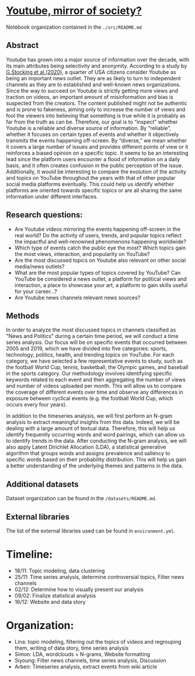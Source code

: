 # [Youtube, mirror of society?](https://siyounglee00.github.io/Project-Website/)

Notebook organization contained in the ```./src/README.md```

## Abstract


Youtube has grown into a major source of information over the decade, with its main attributes being selectivity and anonymity. According to a study by [G.Stocking et al.(2020)](https://www.pewresearch.org/journalism/2020/09/28/many-americans-get-news-on-youtube-where-news-organizations-and-independent-producers-thrive-side-by-side/), a quarter of USA citizens consider Youtube as being an important news outlet. They are as likely to turn to independent channels as they are to established and well-known news organizations. Since the way to succeed on Youtube is strictly getting more views and traction on videos, an important amount of misinformation and bias is suspected from the creators. The content published might not be authentic and is prone to fakeness, aiming only to increase the number of views and fool the viewers into believing that something is true while it is probably as far from the truth as can be. 
Therefore, our goal is to “inspect” whether Youtube is a reliable and diverse source of information. By “reliable”, whether it focuses on certain types of events and whether it objectively transmits the events happening off-screen. By “diverse,” we mean whether it covers a large number of issues and provides different points of view or it reinforces a biased opinion on a specific topic. It seems to be an interesting lead since the platform users encounter a flood of information on a daily basis, and it often creates confusion in the public perception of the issue.  Additionally, it would be interesting to compare the evolution of the activity and topics on YouTube throughout the years with that of other popular social media platforms eventually. This could help us identify whether platforms are oriented towards specific topics or are all sharing the same information under different interfaces.


## Research questions: 

- Are Youtube videos mirroring the events happening off-screen in the real world? Do the activity of users, trends, and popular topics reflect the impactful and well-renowned phenomenons happening worldwide?
- Which type of events catch the public eye the most? Which topics gain the most views, interaction, and popularity on YouTube?
- Are the most discussed topics on Youtube also relevant on other social media/news outlets?
- What are the most popular types of topics covered by YouTube? Can YouTube be considered a news outlet, a platform for political views and interaction, a place to showcase your art, a platform to gain skills useful for your career...?
- Are Youtube news channels relevant news sources?


## Methods
In order to analyze the most discussed topics in channels classified as "News and Politics" during a certain time period, we will conduct a time series analysis. Our focus will be on specific events that occurred between 2005 and 2019, which we have divided into five categories: sports, technology, politics, health, and trending topics on YouTube. For each category, we have selected a few representative events to study, such as the football World Cup, tennis, basketball, the Olympic games, and baseball in the sports category. Our methodology involves identifying specific keywords related to each event and then aggregating the number of views and number of videos uploaded per month. This will allow us to compare the coverage of different events over time and observe any differences in exposure between cyclical events (e.g. the football World Cup, which occurs every four years). 

In addition to the timeseries analysis, we will first perform an N-gram analysis to extract meaningful insights from this data. Indeed, we will be dealing with a large amount of textual data. Therefore, this will help us identify frequently occurring words and word pairings, which can allow us to identify trends in the data. After conducting the N-gram analysis, we will also apply Latent Dirichlet Allocation (LDA), a statistical generative algorithm that groups words and assigns prevalence and saliency to specific words based on their probability distribution. This will help us gain a better understanding of the underlying themes and patterns in the data.

## Additional datasets

Dataset organization can be found in the ```/datasets/README.md```.

## External libraries

The list of the external libraries used can be found in ```environment.yml```.

# Timeline:
- 18/11: Topic modeling, data clustering
- 25/11: Time series analysis, determine controversial topics, Filter news channels
- 02/12: Determine how to visually present our analysis
- 09/02: Finalize statistical analysis
- 16/12: Website and data story

# Organization:
- Lina: topic modeling, filtering out the topics of videos and regrouping them, writing of data story, time series analysis
- Simon: LDA, wordclouds + N-grams, Website formatting
- Siyoung: Filter news channels, time series analysis, Discussion
- Arben: Timeseries analysis, extract events from wiki article




